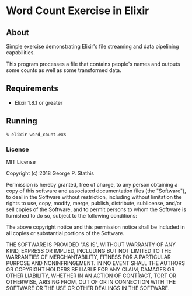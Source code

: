 # Word Count Exercise in Elixir

## About

Simple exercise demonstrating Elixir's file streaming and data pipelining capabilities.

This program processes a file that contains people's names and outputs some counts as well as some transformed data.


## Requirements

- Elixir 1.8.1 or greater



## Running

```shell
% elixir word_count.exs
```



### License

MIT License

Copyright (c) 2018 George P. Stathis

Permission is hereby granted, free of charge, to any person obtaining a copy
of this software and associated documentation files (the "Software"), to deal
in the Software without restriction, including without limitation the rights
to use, copy, modify, merge, publish, distribute, sublicense, and/or sell
copies of the Software, and to permit persons to whom the Software is
furnished to do so, subject to the following conditions:

The above copyright notice and this permission notice shall be included in all
copies or substantial portions of the Software.

THE SOFTWARE IS PROVIDED "AS IS", WITHOUT WARRANTY OF ANY KIND, EXPRESS OR
IMPLIED, INCLUDING BUT NOT LIMITED TO THE WARRANTIES OF MERCHANTABILITY,
FITNESS FOR A PARTICULAR PURPOSE AND NONINFRINGEMENT. IN NO EVENT SHALL THE
AUTHORS OR COPYRIGHT HOLDERS BE LIABLE FOR ANY CLAIM, DAMAGES OR OTHER
LIABILITY, WHETHER IN AN ACTION OF CONTRACT, TORT OR OTHERWISE, ARISING FROM,
OUT OF OR IN CONNECTION WITH THE SOFTWARE OR THE USE OR OTHER DEALINGS IN THE
SOFTWARE.
